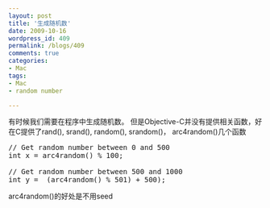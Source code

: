 ```yaml
---
layout: post
title: '生成随机数'
date: 2009-10-16
wordpress_id: 409
permalink: /blogs/409
comments: true
categories:
- Mac
tags:
- Mac
- random number

---
```

有时候我们需要在程序中生成随机数。 但是Objective-C并没有提供相关函数，好在C提供了rand(), srand(), random(), srandom()， arc4random()几个函数
<pre class="prettyprint linenums">
// Get random number between 0 and 500
int x = arc4random() % 100;
 
// Get random number between 500 and 1000
int y =  (arc4random() % 501) + 500);
</pre>

arc4random()的好处是不用seed
